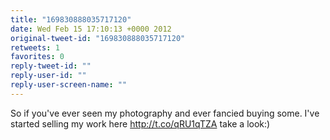 ```yaml
---
title: "169830888035717120"
date: Wed Feb 15 17:10:13 +0000 2012
original-tweet-id: "169830888035717120"
retweets: 1
favorites: 0
reply-tweet-id: ""
reply-user-id: ""
reply-user-screen-name: ""
---
```

So if you've ever seen my photography and ever fancied buying some. I've started selling my work here http://t.co/qRU1qTZA take a look:)
